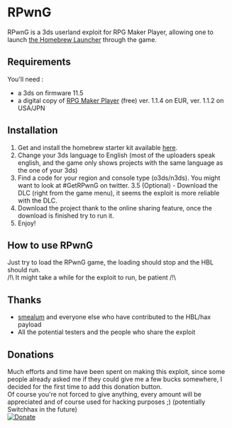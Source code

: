 # RPwnG
RPwnG is a 3ds userland exploit for RPG Maker Player, allowing one to launch
[the Homebrew Launcher](http://smealum.github.io/3ds/) through the game.
## Requirements
You'll need :  
* a 3ds on firmware 11.5
* a digital copy of [RPG Maker Player](http://www.nintendo.com/games/detail/rpg-maker-player-3ds) (free) ver. 1.1.4 on EUR, ver. 1.1.2 on USA/JPN

## Installation
1. Get and install the homebrew starter kit available [here](http://smealum.github.io/3ds/).
2. Change your 3ds language to English (most of the uploaders speak english, and the game only shows projects with the same language as the one of your 3ds)
3. Find a code for your region and console type (o3ds/n3ds). You might want to look at #GetRPwnG on twitter.
3.5 (Optional) - Download the DLC (right from the game menu), it seems the exploit is more reliable with the DLC.
4. Download the project thank to the online sharing feature, once the download is finished try to run it.
5. Enjoy!

## How to use RPwnG
Just try to load the RPwnG game, the loading should stop and the HBL should run.  
/!\ It might take a while for the exploit to run, be patient /!\

## Thanks
* [smealum](https://github.com/smealum) and everyone else who have contributed to the HBL/hax payload
* All the potential testers and the people who share the exploit

## Donations  
Much efforts and time have been spent on making this exploit, since some people already asked me if they could give me a few bucks somewhere, I decided for the first time to add this donation button.  
Of course you're not forced to give anything, every amount will be appreciated and of course used for hacking purposes ;) (potentially Switchhax in the future)  
[![Donate](https://www.paypalobjects.com/en_US/i/btn/btn_donate_LG.gif)](https://www.paypal.com/cgi-bin/webscr?cmd=_s-xclick&hosted_button_id=MN78A7NRKN8W4)
